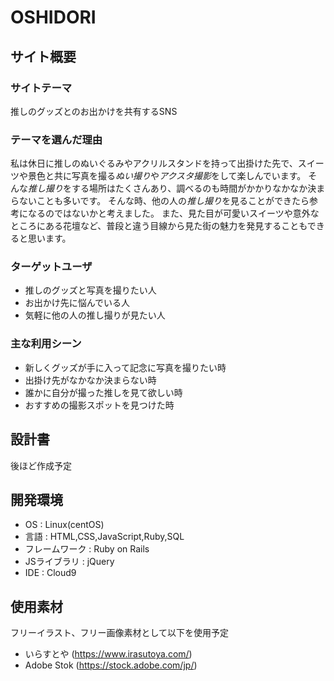 # OSHIDORI

## サイト概要

### サイトテーマ

推しのグッズとのお出かけを共有するSNS

### テーマを選んだ理由

私は休日に推しのぬいぐるみやアクリルスタンドを持って出掛けた先で、スイーツや景色と共に写真を撮る*ぬい撮り*や*アクスタ撮影*をして楽しんでいます。
そんな*推し撮り*をする場所はたくさんあり、調べるのも時間がかかりなかなか決まらないことも多いです。
そんな時、他の人の*推し撮り*を見ることができたら参考になるのではないかと考えました。
また、見た目が可愛いスイーツや意外なところにある花壇など、普段と違う目線から見た街の魅力を発見することもできると思います。


### ターゲットユーザ
- 推しのグッズと写真を撮りたい人
- お出かけ先に悩んでいる人
- 気軽に他の人の推し撮りが見たい人


### 主な利用シーン
- 新しくグッズが手に入って記念に写真を撮りたい時
- 出掛け先がなかなか決まらない時
- 誰かに自分が撮った推しを見て欲しい時
- おすすめの撮影スポットを見つけた時

## 設計書
後ほど作成予定

## 開発環境

- OS : Linux(centOS)
- 言語 : HTML,CSS,JavaScript,Ruby,SQL
- フレームワーク : Ruby on Rails
- JSライブラリ : jQuery
- IDE : Cloud9

## 使用素材

フリーイラスト、フリー画像素材として以下を使用予定

- いらすとや (https://www.irasutoya.com/)
- Adobe Stok (https://stock.adobe.com/jp/)

